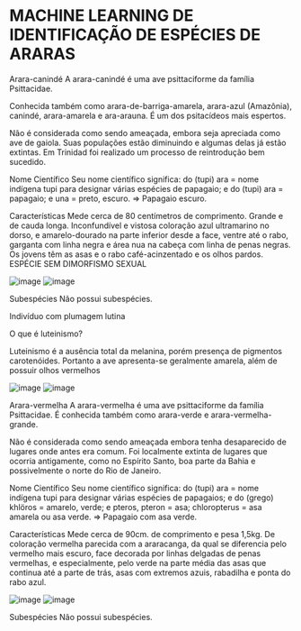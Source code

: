 # MACHINE LEARNING DE IDENTIFICAÇÃO DE ESPÉCIES DE ARARAS
Arara-canindé
A arara-canindé é uma ave psittaciforme da família Psittacidae.

Conhecida também como arara-de-barriga-amarela, arara-azul (Amazônia), canindé, arara-amarela e ara-arauna. É um dos psitacídeos mais espertos.

Não é considerada como sendo ameaçada, embora seja apreciada como ave de gaiola. Suas populações estão diminuindo e algumas delas já estão extintas. Em Trinidad foi realizado um processo de reintrodução bem sucedido.

Nome Científico
Seu nome científico significa: do (tupi) ara = nome indígena tupi para designar várias espécies de papagaio; e do (tupi) ara = papagaio; e una = preto, escuro. ⇒ Papagaio escuro.

Características
Mede cerca de 80 centímetros de comprimento. Grande e de cauda longa. Inconfundível e vistosa coloração azul ultramarino no dorso, e amarelo-dourado na parte inferior desde a face, ventre até o rabo, garganta com linha negra e área nua na cabeça com linha de penas negras. Os jovens têm as asas e o rabo café-acinzentado e os olhos pardos.
ESPÉCIE SEM DIMORFISMO SEXUAL

![image](https://user-images.githubusercontent.com/54999246/154554140-2f868584-a6c0-4427-855a-7dc077c5e808.png) ![image](https://user-images.githubusercontent.com/54999246/154554203-840fa887-f045-47c1-b94b-a48a5416af96.png)

Subespécies
Não possui subespécies.

Indivíduo com plumagem lutina

O que é luteinismo?

Luteinismo é a ausência total da melanina, porém presença de pigmentos carotenóides. Portanto a ave apresenta-se geralmente amarela, além de possuir olhos vermelhos

![image](https://user-images.githubusercontent.com/54999246/154554308-cb549a86-5b4f-44a1-be36-d0b3df2a4466.png) ![image](https://user-images.githubusercontent.com/54999246/154554343-5f990d2d-5e74-4066-a8f3-b6b4006b7765.png)

Arara-vermelha
A arara-vermelha é uma ave psittaciforme da família Psittacidae.
É conhecida também como arara-verde e arara-vermelha-grande.

Não é considerada como sendo ameaçada embora tenha desaparecido de lugares onde antes era comum. Foi localmente extinta de lugares que ocorria antigamente, como no Espírito Santo, boa parte da Bahia e possivelmente o norte do Rio de Janeiro.

Nome Científico
Seu nome científico significa: do (tupi) ara = nome indígena tupi para designar várias espécies de papagaios; e do (grego) khlöros = amarelo, verde; e pteros, pteron = asa; chloropterus = asa amarela ou asa verde. ⇒ Papagaio com asa verde.

Características
Mede cerca de 90cm. de comprimento e pesa 1,5kg. De coloração vermelha parecida com a araracanga, da qual se diferencia pelo vermelho mais escuro, face decorada por linhas delgadas de penas vermelhas, e especialmente, pelo verde na parte média das asas que continua até a parte de trás, asas com extremos azuis, rabadilha e ponta do rabo azul.

![image](https://user-images.githubusercontent.com/54999246/154554470-fe3c6c48-41fe-499d-a724-1d1dc925e882.png) ![image](https://user-images.githubusercontent.com/54999246/154554498-3e0e74ae-1da0-4fe6-af1d-62fa404eadc4.png)

Subespécies
Não possui subespécies.




